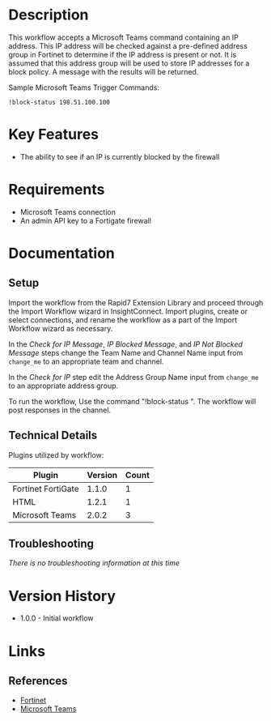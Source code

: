 # Description

This workflow accepts a Microsoft Teams command containing an IP address. This IP address will be checked against a pre-defined address group in Fortinet to determine if the IP address is present or not. It is assumed that this address group will be used to store IP addresses for a block policy. A message with the results will be returned.

Sample Microsoft Teams Trigger Commands:

`!block-status 198.51.100.100`

# Key Features

* The ability to see if an IP is currently blocked by the firewall

# Requirements

* Microsoft Teams connection
* An admin API key to a Fortigate firewall

# Documentation

## Setup

Import the workflow from the Rapid7 Extension Library and proceed through the Import Workflow wizard in InsightConnect. Import plugins, create or select connections, and rename the workflow as a part of the Import Workflow wizard as necessary.

In the _Check for IP Message_, _IP Blocked Message_, and _IP Not Blocked Message_ steps change the Team Name and Channel Name input from `change_me` to an appropriate team and channel.

In the _Check for IP_ step edit the Address Group Name input from `change_me` to an appropriate address group.

To run the workflow,  Use the command "!block-status <IP>". The workflow will post responses in the channel.

## Technical Details

Plugins utilized by workflow:

|Plugin|Version|Count|
|----|----|--------|
|Fortinet FortiGate|1.1.0|1|
|HTML|1.2.1|1|
|Microsoft Teams|2.0.2|3|

## Troubleshooting

_There is no troubleshooting information at this time_

# Version History

* 1.0.0 - Initial workflow

# Links

## References

* [Fortinet](https://www.fortinet.com/)
* [Microsoft Teams](https://teams.microsoft.com)
